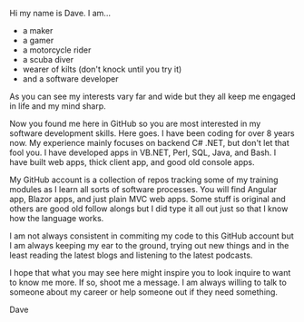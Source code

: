 Hi my name is Dave.  I am...

- a maker
- a gamer
- a motorcycle rider
- a scuba diver
- wearer of kilts (don't knock until you try it)
- and a software developer

As you can see my interests vary far and wide but they all keep me engaged in life and my mind sharp.

Now you found me here in GitHub so you are most interested in my software development skills.  Here goes.
I have been coding for over 8 years now.  My experience mainly focuses on backend C# .NET, but don't let
that fool you.  I have developed apps in VB.NET, Perl, SQL, Java, and Bash.  I have built web apps, thick
client app, and good old console apps.

My GitHub account is a collection of repos tracking some of my training modules as I learn all sorts of 
software processes.  You will find Angular app, Blazor apps, and just plain MVC web apps.  Some stuff is 
original and others are good old follow alongs but I did type it all out just so that I know how the
language works.

I am not always consistent in commiting my code to this GitHub account but I am always keeping my ear
to the ground, trying out new things and in the least reading the latest blogs and listening to the 
latest podcasts.

I hope that what you may see here might inspire you to look inquire to want to know me more.  If so,
shoot me a message.  I am always willing to talk to someone about my career or help someone out if they
need something.

Dave

